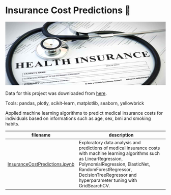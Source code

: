 # Insurance Cost Predictions :hospital:

<img src="images/Health-Insurance.jpg" width="1000" height="200" />


Data for this project was downloaded from [here](https://www.kaggle.com/mirichoi0218/insurance).

Tools: pandas, plotly, scikit-learn, matplotlib, seaborn, yellowbrick

Applied machine learning algorithms to predict medical insurance costs for individuals based on informations such as age, sex, bmi and smoking habits.

filename | description
------------ | -------------
[InsuranceCostPredictions.ipynb](https://github.com/Alicja96/Insurance-Cost-Predictions/blob/master/InsuranceCostPredictions.ipynb)| Exploratory data analysis and predictions of medical insurance costs with machine learning algorithms such as LinearRegression, PolynomialRegression, ElasticNet, RandomForestRegressor, DecisionTreeRegressor and hyperparameter tuning with GridSearchCV. 
